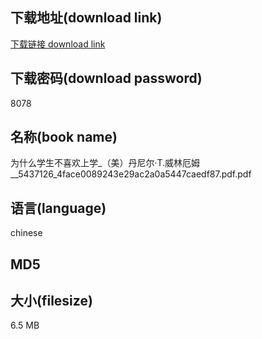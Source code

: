 ## 下载地址(download link)
[下载链接 download link](https://tutu365.netlify.app/?s=%E4%B8%BA%E4%BB%80%E4%B9%88%E5%AD%A6%E7%94%9F%E4%B8%8D%E5%96%9C%E6%AC%A2%E4%B8%8A%E5%AD%A6_%EF%BC%88%E7%BE%8E%EF%BC%89%E4%B8%B9%E5%B0%BC%E5%B0%94%C2%B7T.%E5%A8%81%E6%9E%97%E5%8E%84%E5%A7%86__5437126_4face0089243e29ac2a0a5447caedf87.pdf)

## 下载密码(download password)
8078

## 名称(book name)
为什么学生不喜欢上学_（美）丹尼尔·T.威林厄姆__5437126_4face0089243e29ac2a0a5447caedf87.pdf.pdf

## 语言(language)
chinese

## MD5


## 大小(filesize)
6.5 MB

